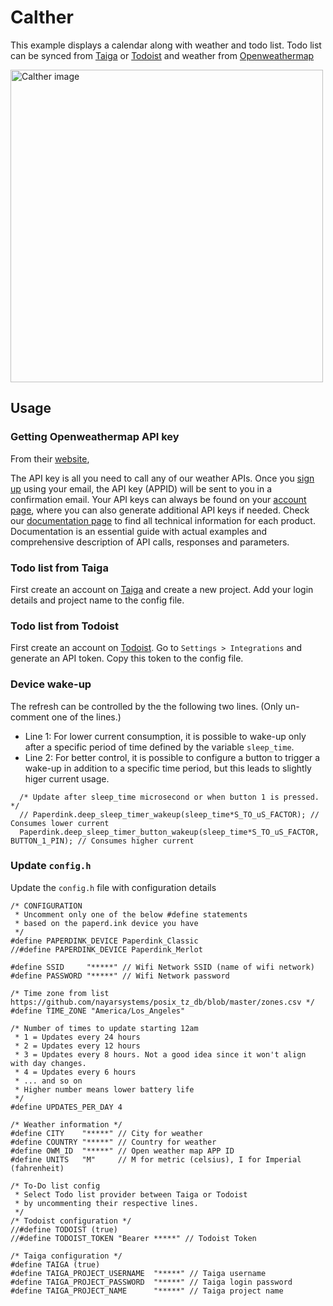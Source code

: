 # Calther
This example displays a calendar along with weather and todo list.
Todo list can be synced from [Taiga](https://www.taiga.io) or [Todoist](https://todoist.com) and weather from [Openweathermap](https://www.openweathermap.org)

<img src="Calther.png" width="500" alt="Calther image">

## Usage

### Getting Openweathermap API key
From their [website](https://openweathermap.org/appid),

The API key is all you need to call any of our weather APIs.
Once you [sign up](https://openweathermap.org/home/sign_up) using your email,
the API key (APPID) will be sent to you in a confirmation email.
Your API keys can always be found on your [account page](https://home.openweathermap.org/api_keys),
where you can also generate additional API keys if needed. 
Check our [documentation page](https://openweathermap.org/api)
to find all technical information for each product. 
Documentation is an essential guide with actual examples and 
comprehensive description of API calls, responses and parameters.

### Todo list from Taiga
First create an account on [Taiga](https://www.taiga.io) and create a new project.
Add your login details and project name to the config file.

### Todo list from Todoist
First create an account on [Todoist](https://www.todoist.com).
Go to `Settings > Integrations` and generate an API token.
Copy this token to the config file.

### Device wake-up
The refresh can be controlled by the the following two lines. (Only un-comment one of the lines.)
- Line 1: For lower current consumption, it is possible to wake-up only after a specific period of time defined by the variable `sleep_time`.
- Line 2: For better control, it is possible to configure a button to trigger a wake-up in addition to a specific time period, but this leads to slightly higer current usage.

```
  /* Update after sleep_time microsecond or when button 1 is pressed. */
  // Paperdink.deep_sleep_timer_wakeup(sleep_time*S_TO_uS_FACTOR); // Consumes lower current
  Paperdink.deep_sleep_timer_button_wakeup(sleep_time*S_TO_uS_FACTOR, BUTTON_1_PIN); // Consumes higher current
```

### Update `config.h`

Update the `config.h` file with configuration details

```
/* CONFIGURATION
 * Uncomment only one of the below #define statements
 * based on the paperd.ink device you have
 */
#define PAPERDINK_DEVICE Paperdink_Classic
//#define PAPERDINK_DEVICE Paperdink_Merlot

#define SSID     "*****" // Wifi Network SSID (name of wifi network)
#define PASSWORD "*****" // Wifi Network password

/* Time zone from list https://github.com/nayarsystems/posix_tz_db/blob/master/zones.csv */
#define TIME_ZONE "America/Los_Angeles"

/* Number of times to update starting 12am
 * 1 = Updates every 24 hours
 * 2 = Updates every 12 hours
 * 3 = Updates every 8 hours. Not a good idea since it won't align with day changes.
 * 4 = Updates every 6 hours
 * ... and so on
 * Higher number means lower battery life
 */
#define UPDATES_PER_DAY 4

/* Weather information */
#define CITY    "*****" // City for weather
#define COUNTRY "*****" // Country for weather
#define OWM_ID  "*****" // Open weather map APP ID
#define UNITS   "M"     // M for metric (celsius), I for Imperial (fahrenheit)

/* To-Do list config
 * Select Todo list provider between Taiga or Todoist
 * by uncommenting their respective lines.
 */
/* Todoist configuration */
//#define TODOIST (true)
//#define TODOIST_TOKEN "Bearer *****" // Todoist Token

/* Taiga configuration */
#define TAIGA (true)
#define TAIGA_PROJECT_USERNAME  "*****" // Taiga username
#define TAIGA_PROJECT_PASSWORD  "*****" // Taiga login password
#define TAIGA_PROJECT_NAME      "*****" // Taiga project name
```
